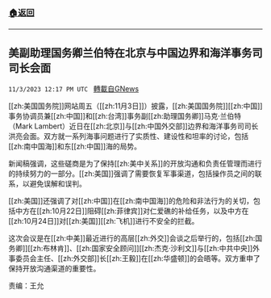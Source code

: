 ###  [:house:返回](README.md)
---


## 美副助理国务卿兰伯特在北京与中国边界和海洋事务司司长会面
`11/3/2023 12:17 PM UTC ` [轉載自GNews](https://gnews.org/articles/1919047)

[[zh:美国国务院]]网站周五（[[zh:11月3日]]）披露，[[zh:美国国务院]][[zh:中国]]事务协调员兼[[zh:中国]]和[[zh:台湾]]事务副[[zh:助理国务卿]]马克·兰伯特（Mark Lambert）近日在[[zh:北京]]与[[zh:中国外交部]]边界和海洋事务司司长洪亮会面。双方就一系列海事问题进行了实质性、建设性和坦率的讨论，包括[[zh:南中国海]]和东[[zh:中国]]海的局势。

新闻稿强调，这些磋商是为了保持[[zh:美中关系]]的开放沟通和负责任管理而进行的持续努力的一部分。[[zh:美国]]强调了需要恢复军事渠道，包括操作员之间的联系，以避免误解和误判。

[[zh:美国]]还强调了对[[zh:中国]]在[[zh:南中国海]]的危险和非法行为的关切，包括中方在[[zh:10月22日]]阻碍[[zh:菲律宾]]对仁爱礁的补给任务，以及中方在[[zh:10月24日]]对[[zh:美国]][[zh:飞机]]进行不安全的拦截。

这次会议是在[[zh:中美]]最近进行的高层[[zh:外交]]会谈之后举行的，包括[[zh:国务卿]][[zh:布林肯]]、[[zh:国家安全顾问]][[zh:杰克·沙利文]]与[[zh:中共中央]]外事委员会主任、[[zh:外交部]]长[[zh:王毅]]在[[zh:华盛顿]]的会晤等。双方重申了保持开放沟通渠道的重要性。

责编：王允
